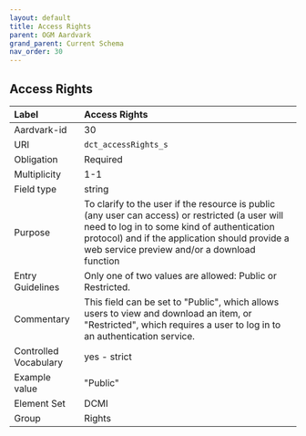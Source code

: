 ```yaml
---
layout: default
title: Access Rights
parent: OGM Aardvark
grand_parent: Current Schema
nav_order: 30
---
```


## Access Rights

| Label                 | Access Rights                                                                                                                                                                                                                                    |
|:----------------------|:-------------------------------------------------------------------------------------------------------------------------------------------------------------------------------------------------------------------------------------------------|
| Aardvark-id           | 30                                                                                                                                                                                                                                               |
| URI                   | `dct_accessRights_s`                                                                                                                                                                                                                             |
| Obligation            | Required                                                                                                                                                                                                                                         |
| Multiplicity          | 1-1                                                                                                                                                                                                                                              |
| Field type            | string                                                                                                                                                                                                                                           |
| Purpose               | To clarify to the user if the resource is public (any user can access) or restricted (a user will need to log in to some kind of authentication protocol) and if the application should provide a web service preview and/or a download function |
| Entry Guidelines      | Only one of two values are allowed: Public or Restricted.                                                                                                                                                                                        |
| Commentary            | This field can be set to "Public", which allows users to view and download an item, or "Restricted", which requires a user to log in to an authentication service.                                                                               |
| Controlled Vocabulary | yes - strict                                                                                                                                                                                                                                     |
| Example value         | "Public"                                                                                                                                                                                                                                         |
| Element Set           | DCMI                                                                                                                                                                                                                                             |
| Group                 | Rights                                                                                                                                                                                                                                           |
